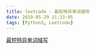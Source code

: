 ```yaml
---
title: leetcode : 最短特异单词缩写
date: 2019-05-29 11:33:05
tags: [Python3, Leetcode]
---
```


[最短特异单词缩写](https://leetcode-cn.com/problems/minimum-unique-word-abbreviation/)

